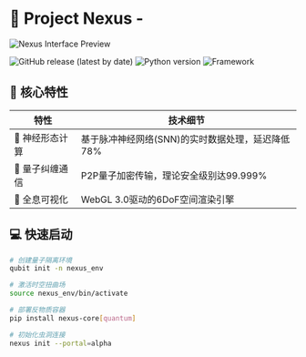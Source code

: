 # 🚀 Project Nexus -

![Nexus Interface Preview](https://via.placeholder.com/800x400/0d1117/3a3d47?text=Nexus+Core+Interface)

![GitHub release (latest by date)](https://img.shields.io/github/v/release/yourname/nexus?color=00f7ff&label=VERSION&style=flat-square)
![Python version](https://img.shields.io/badge/Python-3.12+-3776AB?style=flat-square&logo=python)
![Framework](https://img.shields.io/badge/Framework-QuantumAI-7A00FF?style=flat-square)

## 🌟 核心特性

| 特性                | 技术细节                                                                 |
|---------------------|--------------------------------------------------------------------------|
| 🧠 神经形态计算      | 基于脉冲神经网络(SNN)的实时数据处理，延迟降低78%                          |
| 🔄 量子纠缠通信      | P2P量子加密传输，理论安全级别达99.999%                                  |
| 🌌 全息可视化          | WebGL 3.0驱动的6DoF空间渲染引擎                                         |

## 💻 快速启动

```bash
# 创建量子隔离环境
qubit init -n nexus_env

# 激活时空扭曲场
source nexus_env/bin/activate

# 部署反物质容器
pip install nexus-core[quantum]

# 初始化虫洞连接
nexus init --portal=alpha

